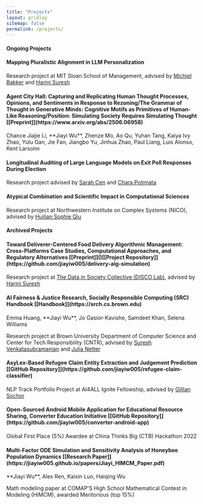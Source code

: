 ```yaml
---
title: "Projects"
layout: gridlay
sitemap: false
permalink: /projects/
---
```


<style>
img{
  border-radius: 10px;
}
.col-md-3 {
  margin-top:10px;
  margin-bottom:10px;
  padding:0px;
  display:block;
  overflow:hidden;
  text-align:center;
  display: table-cell;
  background: white;
  border-radius: 20px;
  height: auto;
}
iframe {
  margin:0;
  padding:0;
  width: 175px;
  display: inline;
  vertical-align: middle;
}
</style>

#### Ongoing Projects

<div class="jumbotron">
<div class="col-md-12 col-sm-12">
<h4>Mapping Pluralistic Alignment in LLM Personalization</h4>

Research project at MIT Sloan School of Management, advised by [Michiel Bakker](http://www.miba.dev/) and [Harini Suresh](https://harinisuresh.com/)
</div>
</div>

<div class="jumbotron">
<div class="col-md-12 col-sm-12">
<h4>Agent City Hall: Capturing and Replicating Human Thought Processes, Opinions, and Sentiments in Response to Rezoning/The Grammar of Thought in Generative Minds: Cognitive Motifs as Primitives of Human-Like Reasoning/Position: Simulating Society Requires Simulating Thought [[Preprint]](https://www.arxiv.org/abs/2506.06958)</h4>
Chance Jiajie Li, **Jiayi Wu**, Zhenze Mo, Ao Qu, Yuhan Tang, Kaiya Ivy Zhao, Yulu Gan, Jie Fan, Jiangbo Yu, Jinhua Zhao, Paul Liang, Luis Alonso, Kent Larsonn
</div>
</div>

<div class="jumbotron">
<div class="col-md-12 col-sm-12">
<h4>Longitudinal Auditing of Large Language Models on Exit Poll Responses During Election</h4>

Research project advised by [Sarah Cen](https://shcen.github.io/) and [Chara Potimata](https://www.charapodimata.com/)
</div>
</div>

<div class="jumbotron">
<div class="col-md-12 col-sm-12">
<h4>Atypical Combination and Scientific Impact in Computational Sciences</h4>

Research project at Northwestern Institute on Complex Systems (NICO), advised by [Huilian Sophie Qiu](https://www.sophiehsqq.com/index.html)
</div>
</div>


#### Archived Projects

<div class="jumbotron">
<div class="col-md-12 col-sm-12">
<h4>Toward Deliverer-Centered Food Delivery Algorithmic Management: Cross-Platforms Case Studies, Computational Approaches, and Regulatory Alternatives [[Preprint]]()[[Project Repository]](https://github.com/jiayiw005/delivery-alg-simulation)</h4>

Research project at [The Data in Society Collective (DISCO Lab)](https://discolab.cs.brown.edu/), advised by [Harini Suresh](https://harinisuresh.com/)
</div>
</div>

<div class="jumbotron">
<div class="col-md-12 col-sm-12">
<h4>AI Fairness & Justice Research, Socially Responsible Computing (SRC) Handbook [[Handbook]](https://srch.cs.brown.edu)</h4>
Emma Huang, **Jiayi Wu**, Jo Gasior-Kavishe, Samdeet Khan, Selena Williams

Research project at Brown University Department of Computer Science and Center for Tech Responsibility (CNTR), advised by [Suresh Venkatasubramanian](https://dsi.brown.edu/people/suresh-venkatasubramanian) and [Julia Netter](http://www.julianetter.de/)
</div>
</div>

<div class="jumbotron">
<div class="col-md-12 col-sm-12">
<h4>AsyLex-Based Refugee Claim Entity Extraction and Judgement Prediction [[GitHub Repository]](https://github.com/jiayiw005/refugee-claim-classifier)</h4>

NLP Track Portfolio Project at AI4ALL Ignite Fellowship, advised by [Gillian Sochor](https://theorg.com/org/ai4all/org-chart/gillian-sochor)
</div>
</div>

<div class="jumbotron">
<div class="col-md-12 col-sm-12">
<h4>Open-Sourced Android Mobile Application for Educational Resource Sharing, Converter Education Initiative [[GitHub Repository]](https://github.com/jiayiw005/converter-android-app)</h4>

Global First Place (5%) Awardee at China Thinks Big (CTB) Hackathon 2022
</div>
</div>

<div class="jumbotron">
<div class="col-md-12 col-sm-12">
<h4>Multi-Factor ODE Simulation and Sensitivity Analysis of Honeybee Population Dynamics [[Research Paper]](https://jiayiw005.github.io/papers/Jiayi_HIMCM_Paper.pdf)</h4>
**Jiayi Wu**, Alex Ren, Kaixin Luo, Haiqing Wu

Math modeling paper at COMAP'S High School Mathematical Contest in Modeling (HiMCM), awarded Meritorious (top 15%)
</div>
</div>